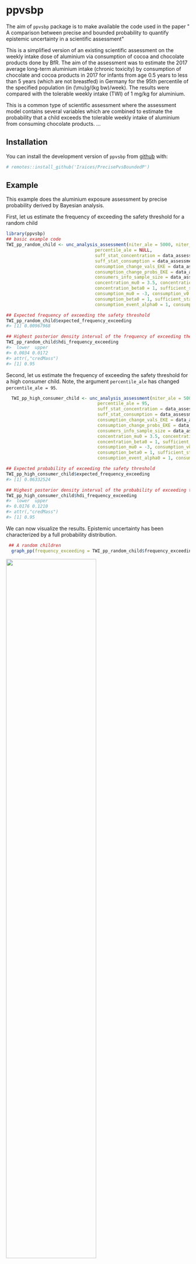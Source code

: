 
<!-- README.md is generated from README.Rmd. Please edit that file -->

# ppvsbp

<!-- badges: start -->

<!-- badges: end -->

The aim of `ppvsbp` package is to make available the code used in the
paper " A comparison between precise and bounded probability to quantify
epistemic uncertainty in a scientific assessment"

This is a simplified version of an existing scientific assessment on the
weekly intake dose of aluminium via consumption of cocoa and chocolate
products done by BfR. The aim of the assessment was to estimate the 2017
average long-term aluminium intake (chronic toxicity) by consumption of
chocolate and cocoa products in 2017 for infants from age 0.5 years to
less than 5 years (which are not breastfed) in Germany for the 95th
percentile of the specified population (in \(\mu\)g/(kg bw)/week). The
results were compared with the tolerable weekly intake (TWI) of 1 mg/kg
for aluminium.

This is a common type of scientific assessment where the assessment
model contains several variables which are combined to estimate the
probability that a child exceeds the tolerable weekly intake of
aluminium from consuming chocolate products. …

## Installation

You can install the development version of `ppvsbp` from
[github](https://github.com/Iraices/PrecisePvsBoundedP) with:

``` r
# remotes::install_github('Iraices/PrecisePvsBoundedP')
```

## Example

This example does the aluminium exposure assessment by precise
probability derived by Bayesian analysis.

First, let us estimate the frequency of exceeding the safety threshold
for a random child

``` r
library(ppvsbp)
## basic example code
TWI_pp_random_child <- unc_analysis_assessment(niter_ale = 5000, niter_epi = 5000, threshold = 1,
                                  percentile_ale = NULL,
                                  suff_stat_concentration = data_assessment$log_concentration_ss_data,
                                  suff_stat_consumption = data_assessment$log_consumption_ss_data,
                                  consumption_change_vals_EKE = data_assessment$change_cons$vals,
                                  consumption_change_probs_EKE = data_assessment$change_cons$probs/100,
                                  consumers_info_sample_size = data_assessment$consumers_info_sample_size,
                                  concentration_mu0 = 3.5, concentration_v0 = 5, concentration_alpha0 = 1,
                                  concentration_beta0 = 1, sufficient_statistics_concentration = TRUE,
                                  consumption_mu0 = -3, consumption_v0 = 5, consumption_alpha0 = 1,
                                  consumption_beta0 = 1, sufficient_statistics_consumption = TRUE,
                                  consumption_event_alpha0 = 1, consumption_event_beta0 = 1)

## Expected frequency of exceeding the safety threshold
TWI_pp_random_child$expected_frequency_exceeding
#> [1] 0.00967968

## Highest posterior density interval of the frequency of exceeding the safety threshold
TWI_pp_random_child$hdi_frequency_exceeding
#>  lower  upper 
#> 0.0034 0.0172 
#> attr(,"credMass")
#> [1] 0.95
```

Second, let us estimate the frequency of exceeding the safety threshold
for a high consumer child. Note, the argument `percentile_ale` has
changed `percentile_ale = 95`.

``` r
  TWI_pp_high_consumer_child <- unc_analysis_assessment(niter_ale = 5000, niter_epi = 5000, threshold = 1,
                                   percentile_ale = 95,
                                   suff_stat_concentration = data_assessment$log_concentration_ss_data,
                                   suff_stat_consumption = data_assessment$log_consumption_ss_data,
                                   consumption_change_vals_EKE = data_assessment$change_cons$vals,
                                   consumption_change_probs_EKE = data_assessment$change_cons$probs/100,
                                   consumers_info_sample_size = data_assessment$consumers_info_sample_size,
                                   concentration_mu0 = 3.5, concentration_v0 = 5, concentration_alpha0 = 1,
                                   concentration_beta0 = 1, sufficient_statistics_concentration = TRUE,
                                   consumption_mu0 = -3, consumption_v0 = 5, consumption_alpha0 = 1,
                                   consumption_beta0 = 1, sufficient_statistics_consumption = TRUE,
                                   consumption_event_alpha0 = 1, consumption_event_beta0 = 1)

## Expected probability of exceeding the safety threshold
TWI_pp_high_consumer_child$expected_frequency_exceeding
#> [1] 0.06332524

## Highest posterior density interval of the probability of exceeding the safety threshold
TWI_pp_high_consumer_child$hdi_frequency_exceeding
#>  lower  upper 
#> 0.0176 0.1210 
#> attr(,"credMass")
#> [1] 0.95
```

We can now visualize the results. Epistemic uncertainty has been
characterized by a full probability distribution.

``` r
 ## A random children
  graph_pp(frequency_exceeding = TWI_pp_random_child$frequency_exceeding)
```

<img src="man/figures/README-fig1-1.png" width="70%" />

``` r
    
 ## A high consumer child
  graph_pp(frequency_exceeding = TWI_pp_high_consumer_child$frequency_exceeding)
```

<img src="man/figures/README-fig1-2.png" width="70%" />

``` r
 ## both graphs
 graph_pp_both(frequency_exceeding_random_child = TWI_pp_random_child$frequency_exceeding, 
               frequency_exceeding_high_consumer_child = TWI_pp_high_consumer_child$frequency_exceeding)
```

<img src="man/figures/README-fig2-1.png" width="85%" /> Now, let us
estimate the frequency of exceeding the safety threshold by bounded
probability derived by robust Bayesian analysis.

First, let us consider the case of a random child

``` r
  ## A random child
  lower_bound_random_child <- bound_frequency_exceeding_bp(obj_func_bp = obj_func_bp, maximize = FALSE, 
                                            lower_parameters  = c(1, -5, -20), 
                                            upper_parameters  = c(6, 1, -10),
                                            niter_ale = 2000, niter_epi = 2000, threshold = 1, percentile_ale = NULL,
                                            suff_stat_concentration = data_assessment$log_concentration_ss_data,
                                            suff_stat_consumption = data_assessment$log_consumption_ss_data,
                                            consumption_change_vals_EKE = c(-15, 7.5), 
                                            consumption_change_probs_EKE = c(0.25, 0.75),
                                            consumers_info_sample_size = data_assessment$consumers_info_sample_size,
                                            concentration_mu0 = 2.75,
                                            concentration_v0 = 5, concentration_alpha0 = 1, concentration_beta0 = 1, 
                                            sufficient_statistics_concentration = TRUE,
                                            consumption_mu0 = -2.5,
                                            consumption_v0 = 5, consumption_alpha0 = 1, consumption_beta0 = 1, 
                                            sufficient_statistics_consumption = TRUE,
                                            consumption_event_alpha0 = 1, consumption_event_beta0 = 1)
  

  
  ## A random child
  upper_bound_random_child <- bound_frequency_exceeding_bp(obj_func_bp = obj_func_bp, maximize = TRUE, 
                                           lower_parameters  = c(1, -5, -20), 
                                           upper_parameters  = c(6, 1, -10),
                                           niter_ale = 2000, niter_epi = 2000, threshold = 1, 
                                           percentile_ale = NULL,
                                           suff_stat_concentration = data_assessment$log_concentration_ss_data,
                                           suff_stat_consumption = data_assessment$log_consumption_ss_data,
                                           consumption_change_vals_EKE = c(-15, 7.5), 
                                           consumption_change_probs_EKE = c(0.25, 0.75),
                                           consumers_info_sample_size = data_assessment$consumers_info_sample_size,
                                           concentration_mu0 = 2.75,
                                           concentration_v0 = 5, concentration_alpha0 = 1, concentration_beta0 = 1, 
                                           sufficient_statistics_concentration = TRUE,
                                           consumption_mu0 = -2.5,
                                           consumption_v0 = 5, consumption_alpha0 = 1, consumption_beta0 = 1, 
                                           sufficient_statistics_consumption = TRUE,
                                           consumption_event_alpha0 = 1, consumption_event_beta0 = 1)
  
```

Now, let us consider the case of a high consumer child.

``` r
  ## A high consumer child
  lower_bound_high_consumer_child <- bound_frequency_exceeding_bp(obj_func_bp = obj_func_bp, maximize = FALSE, 
                                                   lower_parameters  = c(1, -5, -20), 
                                                   upper_parameters  = c(6, 1, -10),
                                                   niter_ale = 2000, niter_epi = 2000, threshold = 1, 
                                                   percentile_ale = 95,
                                                   suff_stat_concentration = data_assessment$log_concentration_ss_data,
                                                   suff_stat_consumption = data_assessment$log_consumption_ss_data,
                                                   consumption_change_vals_EKE = c(-15, 7.5), 
                                                   consumption_change_probs_EKE = c(0.25, 0.75),
                                                   consumers_info_sample_size = data_assessment$consumers_info_sample_size,
                                                   concentration_mu0 = 2.75,
                                                   concentration_v0 = 5, concentration_alpha0 = 1, 
                                                   concentration_beta0 = 1, 
                                                   sufficient_statistics_concentration = TRUE,
                                                   consumption_mu0 = -2.5,
                                                   consumption_v0 = 5, consumption_alpha0 = 1, consumption_beta0 = 1, 
                                                   sufficient_statistics_consumption = TRUE,
                                                   consumption_event_alpha0 = 1, consumption_event_beta0 = 1)
  
  
  
   ## A high consumer child
  upper_bound_high_consumer_child <- bound_frequency_exceeding_bp(obj_func_bp = obj_func_bp, maximize = TRUE, 
                                                    lower_parameters  = c(1, -5, -20), 
                                                    upper_parameters  = c(6, 1, -10),
                                                    niter_ale = 2000, niter_epi = 2000, threshold = 1, 
                                                    percentile_ale = 95,
                                                    suff_stat_concentration = data_assessment$log_concentration_ss_data,
                                                    suff_stat_consumption = data_assessment$log_consumption_ss_data,
                                                    consumption_change_vals_EKE = c(-15, 7.5), 
                                                    consumption_change_probs_EKE = c(0.25, 0.75),
                                                    consumers_info_sample_size = data_assessment$consumers_info_sample_size,
                                                    concentration_mu0 = 2.75,
                                                    concentration_v0 = 5, concentration_alpha0 = 1, 
                                                    concentration_beta0 = 1, 
                                                    sufficient_statistics_concentration = TRUE,
                                                    consumption_mu0 = -2.5,
                                                    consumption_v0 = 5, consumption_alpha0 = 1, consumption_beta0 = 1, 
                                                    sufficient_statistics_consumption = TRUE,
                                                    consumption_event_alpha0 = 1, consumption_event_beta0 = 1)
```

In the case of bounded probability derived by robust Bayesian analysis,
epistemic uncertainty has been characterized by a probabilty box. The
results of both cases can be visualized individualy or together.

Individual cases (a random child and a high consumer child)

``` r
 ## All children
 graph_bp(lower_points = lower_bound_random_child$opt_freq$frequency_exceeding, 
          upper_points = upper_bound_random_child$opt_freq$frequency_exceeding)
```

<img src="man/figures/README-fig3-1.png" width="70%" />

``` r
    
 ## A high consumer child
 graph_bp(lower_points = lower_bound_high_consumer_child$opt_freq$frequency_exceeding, 
          upper_points = upper_bound_high_consumer_child$opt_freq$frequency_exceeding)
```

<img src="man/figures/README-fig3-2.png" width="70%" />

Both cases together (a random child and a high consumer child)

``` r
 ## Both graphs
  graph_bp_both(lower_points_random_child = lower_bound_random_child$opt_freq$frequency_exceeding, 
                upper_points_random_child = upper_bound_random_child$opt_freq$frequency_exceeding,
                lower_points_high_consumer_child = lower_bound_high_consumer_child$opt_freq$frequency_exceeding, 
                upper_points_high_consumer_child = upper_bound_high_consumer_child$opt_freq$frequency_exceeding)
```

<img src="man/figures/README-fig4-1.png" width="70%" />

As an example: Let us assume that a decision maker wants to know if the
frequency of exceeding the safety threshold is low. Let us set 0.05, as
an acceptable level of frequency of exceeding.

Thus, the decision maker is interested in \[P(h > 0.05)\] is low.

In the precise probability case, the probability that the frequency of
exceeding the safety threshold of a random child exceeds the acceptable
level is

\[P(h >= 0.05) = 1 - P(h <= 0.05) = \text{prob}\]

``` r

index =  which(sort(TWI_pp_random_child$frequency_exceeding)>= 0.05)[1]

val <- function(index, frequency_exceeding){
  if(is.na(index)){
  bound <- 0
  }
  else{
  bound <- 1 - index / length(frequency_exceeding)
  }
  bound
}

prob = val(index = index, frequency_exceeding = TWI_pp_random_child$frequency_exceeding)
prob
#> [1] 0
```

In the bounded probability case, the probability that the frequency of
exceeding the safety threshold of a random child exceeds the acceptable
level is

\(P(h >= 0.05) = 1 - P(h <= 0.05)\)

\(lower_bound <= 1 - P(h <= 0.05) <= upper_bound\)

``` r

index_lower <- which(sort(lower_bound_random_child$opt_freq$frequency_exceeding)>= 0.05)[1]
index_upper <- which(sort(upper_bound_random_child$opt_freq$frequency_exceeding)>= 0.05)[1] 

lower_bound = val(index = index_lower, frequency_exceeding = lower_bound_random_child$opt_freq$frequency_exceeding)
upper_bound = val(index = index_upper, frequency_exceeding = upper_bound_random_child$opt_freq$frequency_exceeding)

lower_bound
#> [1] 0
upper_bound
#> [1] 0.6515
```
